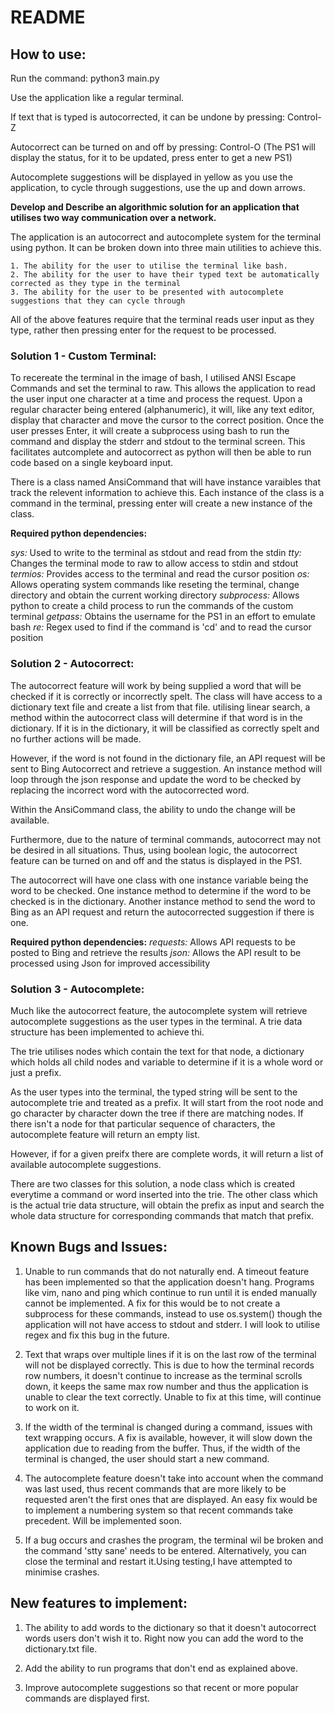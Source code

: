 # README


## How to use:

Run the command: python3 main.py 

Use the application like a regular terminal.

If text that is typed is autocorrected, it can be undone by pressing: Control-Z

Autocorrect can be turned on and off by pressing: Control-O (The PS1 will display the status, for it to be updated, press enter to get a new PS1)

Autocomplete suggestions will be displayed in yellow as you use the application, to cycle through suggestions, use the up and down arrows.




**Develop and Describe an algorithmic solution for an application that utilises two way communication over a network.**

The application is an autocorrect and autocomplete system for the terminal using python. It can be broken down into three main 
utilities to achieve this. 

    1. The ability for the user to utilise the terminal like bash.
    2. The ability for the user to have their typed text be automatically corrected as they type in the terminal
    3. The ability for the user to be presented with autocomplete suggestions that they can cycle through

All of the above features require that the terminal reads user input as they type, rather then pressing enter for the request to be processed.

### Solution 1 - Custom Terminal: 

To recereate the terminal in the image of bash, I utilised ANSI Escape Commands and set the terminal to raw.
This allows the application to read the user input one character at a time and process the request.
Upon a regular character being entered (alphanumeric), it will, like any text editor, display that character and move the cursor to the correct position.
Once the user presses Enter, it will create a subprocess using bash to run the command and display the stderr and stdout to the terminal screen.
This facilitates autcomplete and autocorrect as python will then be able to run code based on a single keyboard input.

There is a class named AnsiCommand that will have instance varaibles that track the relevent information to achieve this.
Each instance of the class is a command in the terminal, pressing enter will create a new instance of the class.

**Required python dependencies:**

*sys:* Used to write to the terminal as stdout and read from the stdin
*tty:* Changes the terminal mode to raw to allow access to stdin and stdout
*termios:* Provides access to the terminal and read the cursor position
*os:* Allows operating system commands like reseting the terminal, change directory and obtain the current working directory
*subprocess:* Allows python to create a child process to run the commands of the custom terminal 
*getpass:*  Obtains the username for the PS1 in an effort to emulate bash
*re:* Regex used to find if the command is 'cd' and to read the cursor position


### Solution 2 - Autocorrect:

The autocorrect feature will work by being supplied a word that will be checked if it is correctly or incorrectly spelt.
The class will have access to a dictionary text file and create a list from that file. utilising linear search, a method within the
autocorrect class will determine if that word is in the dictionary. If it is in the dictionary, it will be classified as correctly
spelt and no further actions will be made. 

However, if the word is not found in the dictionary file, an API request will be sent to Bing Autocorrect and retrieve a
suggestion. An instance method will loop through the json response and update the word to be checked by replacing the incorrect
word with the autocorrected word.

Within the AnsiCommand class, the ability to undo the change will be available.

Furthermore, due to the nature of terminal commands, autocorrect may not be desired in all situations. Thus, using boolean logic,
the autocorrect feature can be turned on and off and the status is displayed in the PS1.

The autocorrect will have one class with one instance variable being the word to be checked.
One instance method to determine if the word to be checked is in the dictionary.
Another instance method to send the word to Bing as an API request and return the autocorrected
suggestion if there is one.

**Required python dependencies:**
*requests:* Allows API requests to be posted to Bing and retrieve the results
*json:* Allows the API result to be processed using Json for improved accessibility


### Solution 3 - Autocomplete:

Much like the autocorrect feature, the autocomplete system will retrieve autocomplete suggestions as the user types in the terminal.
A trie data structure has been implemented to achieve thi.

The trie utilises nodes which contain the text for that node, a dictionary which holds all child nodes and variable to determine if it is a whole word
or just a prefix.

As the user types into the terminal, the typed string will be sent to the autocomplete trie and treated as a prefix.
It will start from the root node and go character by character down the tree if there are matching nodes. If there isn't a node for that particular
sequence of characters, the autocomplete feature will return an empty list.

However, if for a given preifx there are complete words, it will return a list of available autocomplete suggestions.

There are two classes for this solution, a node class which is created everytime a command or word inserted into the trie. 
The other class which is the actual trie data structure, will obtain the prefix as input and search the whole data structure for
corresponding commands that match that prefix.


## Known Bugs and Issues:

1. Unable to run commands that do not naturally end. A timeout feature has been implemented so that the application doesn't hang.
Programs like vim, nano and ping which continue to run until it is ended manually cannot be implemented. A fix for this would be to not
create a subprocess for these commands, instead to use os.system() though the application will not have access to stdout and stderr. I 
will look to utilise regex and fix this bug in the future.

2. Text that wraps over multiple lines if it is on the last row of the terminal will not be displayed correctly. This is due to
how the terminal records row numbers, it doesn't continue to increase as the terminal scrolls down, it keeps the same max row number and thus
the application is unable to clear the text correctly. Unable to fix at this time, will continue to work on it.

3. If  the width of the terminal is changed during a command, issues with text wrapping occurs. A fix is available, however, it will slow
down the application due to reading from the buffer. Thus, if the width of the terminal is changed, the user should start a new command.

4. The autocomplete feature doesn't take into account when the command was last used, thus recent commands that are more likely to be 
requested aren't the first ones that are displayed. An easy fix would be to implement a numbering system so that recent commands take precedent.
Will be implemented soon.

5. If a bug occurs and crashes the program, the terminal wil be broken and the command 'stty sane' needs to be entered. Alternatively, you can
close the terminal and restart it.Using testing,I have attempted to minimise crashes. 

## New features to implement:

1. The ability to add words to the dictionary so that it doesn't autocorrect words users don't wish it to. Right now you 
can add the word to the dictionary.txt file.

2. Add the ability to run programs that don't end as explained above.

3. Improve autocomplete suggestions so that recent or more popular commands are displayed first.



